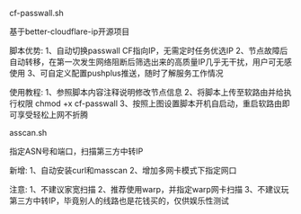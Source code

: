 cf-passwall.sh


基于better-cloudflare-ip开源项目


脚本优势:
1、自动切换passwall CF指向IP，无需定时任务优选IP
2、节点故障后自动转移，在第一次发生网络阻断后筛选出来的高质量IP几乎无干扰，用户可无感使用
3、可自定义配置pushplus推送，随时了解服务工作情况

使用教程:
1、参照脚本内容注释说明修改节点信息
2、将脚本上传至软路由并给执行权限 chmod +x cf-passwall
3、按照上图设置脚本开机自启动，重启软路由即可享受轻松上网不折腾


asscan.sh


指定ASN号和端口，扫描第三方中转IP

新增: 1、自动安装curl和masscan
          2、增加多网卡模式下指定网口

注意: 1、不建议家宽扫描
          2、推荐使用warp，并指定warp网卡扫描
          3、不建议玩第三方中转IP，毕竟别人的线路也是花钱买的，仅供娱乐性测试

